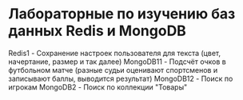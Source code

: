 # Лабораторные по изучению баз данных Redis и MongoDB
Redis1 - Сохранение настроек пользователя для текста (цвет, начертание, размер и так далее)
MongoDB11 - Подсчёт очков в футбольном матче (разные судьи оценивают спортсменов и записывают баллы, выводится результат)
MongoDB12 - Поиск по игрокам
MongoDB2 - Поиск по коллекции "Товары"
